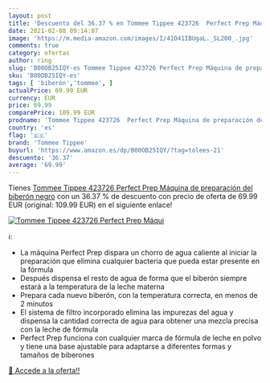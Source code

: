 ```yaml
---
layout: post
title: 'Descuento del 36.37 % en Tommee Tippee 423726  Perfect Prep Máqui'
date: 2021-02-08 09:14:07
image: 'https://m.media-amazon.com/images/I/41O41IBUgaL._SL200_.jpg'
comments: true
category: ofertas
author: ring
slug: 'B00OB25IQY-es Tommee Tippee 423726 Perfect Prep Máquina de preparación...'
sku: 'B00OB25IQY-es'
tags: [ 'biberón','tommee', ]
actualPrice: 69.99 EUR
currency: EUR
price: 69.99
comparePrice: 109.99 EUR
prodname: 'Tommee Tippee 423726  Perfect Prep Máquina de preparación del biberón negro'
country: 'es'
flag: '🇪🇸'
brand: 'Tommee Tippee'
buyurl: 'https://www.amazon.es/dp/B00OB25IQY/?tag=tolees-21'
descuento: '36.37'
average: '69.99'
---
```


Tienes [Tommee Tippee 423726  Perfect Prep Máquina de preparación del biberón negro](https://www.amazon.es/dp/B00OB25IQY/?tag=tolees-21) con un 36.37 % de descuento con precio de oferta de 69.99 EUR (original: 109.99 EUR) en el siguiente enlace!

[![Tommee Tippee 423726  Perfect Prep Máqui](https://m.media-amazon.com/images/I/41O41IBUgaL._SL200_.jpg)](https://www.amazon.es/dp/B00OB25IQY/?tag=tolees-21)

ℹ️:

- La máquina Perfect Prep dispara un chorro de agua caliente al iniciar la preparación que elimina cualquier bacteria que pueda estar presente en la fórmula
- Después dispensa el resto de agua de forma que el biberón siempre estará a la temperatura de la leche materna
- Prepara cada nuevo biberón, con la temperatura correcta, en menos de 2 minutos
- El sistema de filtro incorporado elimina las impurezas del agua y dispensa la cantidad correcta de agua para obtener una mezcla precisa con la leche de fórmula
- Perfect Prep funciona con cualquier marca de fórmula de leche en polvo y tiene una base ajustable para adaptarse a diferentes formas y tamaños de biberones

[🛒 Accede a la oferta!!](https://www.amazon.es/dp/B00OB25IQY/?tag=tolees-21)
